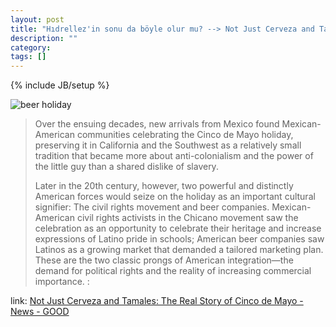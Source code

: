 ```yaml
---
layout: post
title: "Hıdrellez'in sonu da böyle olur mu? --> Not Just Cerveza and Tamales: The Real Story of Cinco de Mayo"
description: ""
category: 
tags: []
---
```

{% include JB/setup %}

![beer holiday](http://pre.cloudfront.goodinc.com/posts/full_1336177040cincodemayo.jpg)

> Over the ensuing decades, new arrivals from Mexico found Mexican-American communities celebrating the Cinco de Mayo holiday, preserving it in California and the Southwest as a relatively small tradition that became more about anti-colonialism and the power of the little guy than a shared dislike of slavery. 
> 
> Later in the 20th century, however, two powerful and distinctly American forces would seize on the holiday as an important cultural signifier: The civil rights movement and beer companies. Mexican-American civil rights activists in the Chicano movement saw the celebration as an opportunity to celebrate their heritage and increase expressions of Latino pride in schools; American beer companies saw Latinos as a growing market that demanded a tailored marketing plan. These are the two classic prongs of American integration—the demand for political rights and the reality of increasing commercial importance. :

link: [Not Just Cerveza and Tamales: The Real Story of Cinco de Mayo - News - GOOD](http://www.good.is/post/not-just-cerveza-and-tamales-the-real-story-of-cinco-de-mayo/)